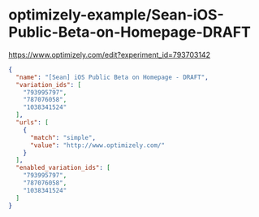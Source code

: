 optimizely-example/Sean-iOS-Public-Beta-on-Homepage-DRAFT
========================================================

https://www.optimizely.com/edit?experiment_id=793703142

```json
{
  "name": "[Sean] iOS Public Beta on Homepage - DRAFT",
  "variation_ids": [
    "793995797",
    "787076058",
    "1038341524"
  ],
  "urls": [
    {
      "match": "simple",
      "value": "http://www.optimizely.com/"
    }
  ],
  "enabled_variation_ids": [
    "793995797",
    "787076058",
    "1038341524"
  ]
}
```